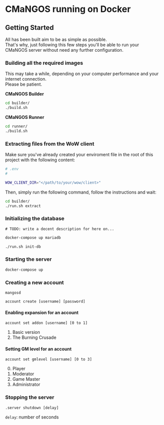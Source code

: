 # CMaNGOS running on Docker

## Getting Started

All has been built aim to be as simple as possible.  
That's why, just following this few steps you'll be able to
run your CMaNGOS server without need any further configuration.

### Building all the required images

This may take a while, depending on your computer performance and your internet connection.  
Please be patient.

**CMaNGOS Builder**

```sh
cd builder/
./build.sh
```

**CMaNGOS Runner**

```sh
cd runner/
./build.sh
```

### Extracting files from the WoW client

Make sure you've already created your enviroment file in
the root of this project with the following content:

```sh
# .env
#

WOW_CLIENT_DIR="</path/to/your/wow/client>"
```

Then, simply run the following command, follow the instructions and wait:

```sh
cd builder/
./run.sh extract
```

### Initializing the database

`# TODO: write a decent description for here on...`

```bash
docker-compose up mariadb
```

```bash
./run.sh init-db
```

### Starting the server

```bash
docker-compose up
```

### Creating a new account

`mangosd`

```
account create [username] [password]
```

#### Enabling expansion for an account

```
account set addon [username] [0 to 1]
```

1. Basic version
2. The Burning Crusade


#### Setting GM level for an account

```
account set gmlevel [username] [0 to 3]
```

0. Player
1. Moderator
2. Game Master
3. Administrator

### Stopping the server

```
.server shutdown [delay]
```

`delay`: number of seconds
